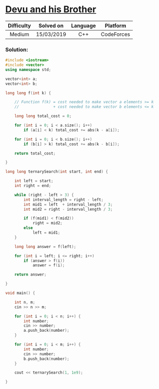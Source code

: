 # [Devu and his Brother](https://codeforces.com/contest/439/problem/D)

| Difficulty | Solved on  | Language   | Platform   |
| :--------: | :--------: | :--------: | :--------: |
| Medium     | 15/03/2019 | C++        | CodeForces |

### Solution:

```c++
#include <iostream>
#include <vector>
using namespace std;

vector<int> a;
vector<int> b;

long long f(int k) {

    // Function f(k) = cost needed to make vector a elements >= k
    //               + cost needed to make vector b elements <= k

    long long total_cost = 0;

    for (int i = 0; i < a.size(); i++)
        if (a[i] < k) total_cost += abs(k - a[i]);

    for (int i = 0; i < b.size(); i++)
        if (b[i] > k) total_cost += abs(k - b[i]);

    return total_cost;

}

long long ternarySearch(int start, int end) {

    int left = start;
    int right = end;

    while (right - left > 3) {
        int interval_length = right - left;
        int mid1 = left  + interval_length / 3;
        int mid2 = right - interval_length / 3;

        if (f(mid1) < f(mid2))
            right = mid2;
        else
            left = mid1;
    }

    long long answer = f(left);

    for (int i = left; i <= right; i++)
        if (answer > f(i))
            answer = f(i);

    return answer;

}

void main() {

    int n, m;
    cin >> n >> m;

    for (int i = 0; i < n; i++) {
        int number;
        cin >> number;
        a.push_back(number);
    }

    for (int i = 0; i < m; i++) {
        int number;
        cin >> number;
        b.push_back(number);
    }

    cout << ternarySearch(1, 1e9);

}
```